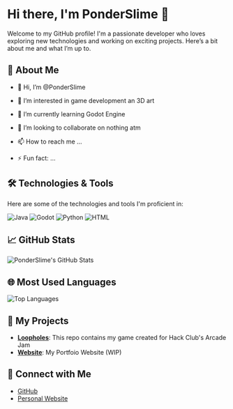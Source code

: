 # Hi there, I'm PonderSlime 👋

Welcome to my GitHub profile! I'm a passionate developer who loves exploring new technologies and working on exciting projects. Here’s a bit about me and what I’m up to.

## 🚀 About Me

- 👋 Hi, I’m @PonderSlime

- 👀 I’m interested in game development an 3D art

- 🌱 I’m currently learning Godot Engine

- 💞️ I’m looking to collaborate on nothing atm

- 📫 How to reach me ...

- ⚡ Fun fact: ...
## 🛠️ Technologies & Tools

Here are some of the technologies and tools I'm proficient in:

<p align="left">
  <img src="https://img.shields.io/badge/Java-007396?style=flat&logo=java&logoColor=white" alt="Java" />
  <img src="https://img.shields.io/badge/Godot-007396?style=flat&logo=godot&logoColor=white&color=teal" alt="Godot" />
  <img src="https://img.shields.io/badge/Python-3776AB?style=flat&logo=python&logoColor=white" alt="Python" />
  <img src="https://img.shields.io/badge/HTML-F8DF1C?style=flat&logo=html&logoColor=black" alt="HTML" />
</p>

## 📈 GitHub Stats

![PonderSlime's GitHub Stats](https://github-readme-stats.vercel.app/api?username=ponderslime&show_icons=true&hide_title=true&count_private=true&hide=prs&theme=default)

## 🌐 Most Used Languages

![Top Languages](https://github-readme-stats.vercel.app/api/top-langs/?username=ponderslime&layout=compact&theme=default)

## 📂 My Projects

- **[Loopholes](http://github.com/ponderslime/loopholes)**: This repo contains my game created for Hack Club's Arcade Jam
- **[Website](http://github.com/ponderslime/ponderslime.github.io)**: My Portfoio Website (WIP)

## 🤝 Connect with Me

- [GitHub](https://github.com/ponderslime)
- [Personal Website](https://ponderslime.github.io)
